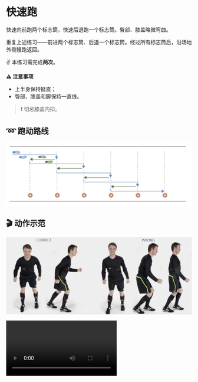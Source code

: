 # 快速跑

快速向前跑两个标志筒，快速后退跑一个标志筒。臀部、膝盖略微弯曲。

重复上述练习——前进两个标志筒、后退一个标志筒。经过所有标志筒后，沿场地外侧慢跑返回。

✌️ 本练习需完成**两次**。

**⚠️ 注意事项**

- 上半身保持挺直；
- 臀部、膝盖和脚保持一直线。

>❗️ 切忌膝盖内扣。

## ➿ 跑动路线

![sprints](../figures/part1/sprints.png)

## 🎬 动作示范

![sprints](../figures/part1/sprintsp.png)

<div class="center-video">
    <video controls>
        <source src="../videos/part1/sprints.mp4" type="video/mp4">
    </video>
</div>
